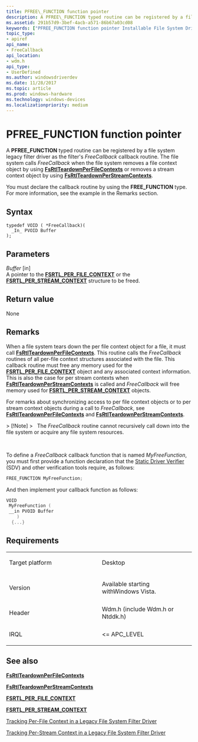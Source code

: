 ```yaml
---
title: PFREE\_FUNCTION function pointer
description: A PFREE\_FUNCTION typed routine can be registered by a file system legacy filter driver as the filter's FreeCallback callback routine.
ms.assetid: 291b57d9-3bef-4acb-a571-86b67a03cd08
keywords: ["PFREE_FUNCTION function pointer Installable File System Drivers"]
topic_type:
- apiref
api_name:
- FreeCallback
api_location:
- wdm.h
api_type:
- UserDefined
ms.author: windowsdriverdev
ms.date: 11/28/2017
ms.topic: article
ms.prod: windows-hardware
ms.technology: windows-devices
ms.localizationpriority: medium
---
```


# PFREE\_FUNCTION function pointer


A **PFREE\_FUNCTION** typed routine can be registered by a file system legacy filter driver as the filter's *FreeCallback* callback routine. The file system calls *FreeCallback* when the file system removes a file context object by using [**FsRtlTeardownPerFileContexts**](https://msdn.microsoft.com/library/windows/hardware/ff547290) or removes a stream context object by using [**FsRtlTeardownPerStreamContexts**](https://msdn.microsoft.com/library/windows/hardware/ff547295).

You must declare the callback routine by using the **FREE\_FUNCTION** type. For more information, see the example in the Remarks section.

Syntax
------

```ManagedCPlusPlus
typedef VOID ( *FreeCallback)(
  _In_ PVOID Buffer
);
```

Parameters
----------

*Buffer* \[in\]  
A pointer to the [**FSRTL\_PER\_FILE\_CONTEXT**](https://msdn.microsoft.com/library/windows/hardware/ff547352) or the [**FSRTL\_PER\_STREAM\_CONTEXT**](https://msdn.microsoft.com/library/windows/hardware/ff547357) structure to be freed.

Return value
------------

None

Remarks
-------

When a file system tears down the per file context object for a file, it must call [**FsRtlTeardownPerFileContexts**](https://msdn.microsoft.com/library/windows/hardware/ff547290). This routine calls the *FreeCallback* routines of all per-file context structures associated with the file. This callback routine must free any memory used for the [**FSRTL\_PER\_FILE\_CONTEXT**](https://msdn.microsoft.com/library/windows/hardware/ff547352) object and any associated context information. This is also the case for per stream contexts when [**FsRtlTeardownPerStreamContexts**](https://msdn.microsoft.com/library/windows/hardware/ff547295) is called and *FreeCallback* will free memory used for [**FSRTL\_PER\_STREAM\_CONTEXT**](https://msdn.microsoft.com/library/windows/hardware/ff547357) objects.

For remarks about synchronizing access to per file context objects or to per stream context objects during a call to *FreeCallback*, see [**FsRtlTeardownPerFileContexts**](https://msdn.microsoft.com/library/windows/hardware/ff547290) and [**FsRtlTeardownPerStreamContexts**](https://msdn.microsoft.com/library/windows/hardware/ff547295).

&gt; \[!Note\]
&gt;   The *FreeCallback* routine cannot recursively call down into the file system or acquire any file system resources.

 

To define a *FreeCallback* callback function that is named *MyFreeFunction*, you must first provide a function declaration that the [Static Driver Verifier](https://msdn.microsoft.com/library/windows/hardware/ff552808) (SDV) and other verification tools require, as follows:

```cpp
FREE_FUNCTION MyFreeFunction;
```

And then implement your callback function as follows:

```cpp
VOID 
 MyFreeFunction (
 __in PVOID Buffer
    )
  {...}
```

Requirements
------------

<table>
<colgroup>
<col width="50%" />
<col width="50%" />
</colgroup>
<tbody>
<tr class="odd">
<td align="left"><p>Target platform</p></td>
<td align="left">Desktop</td>
</tr>
<tr class="even">
<td align="left"><p>Version</p></td>
<td align="left"><p>Available starting withWindows Vista.</p></td>
</tr>
<tr class="odd">
<td align="left"><p>Header</p></td>
<td align="left">Wdm.h (include Wdm.h or Ntddk.h)</td>
</tr>
<tr class="even">
<td align="left"><p>IRQL</p></td>
<td align="left"><p>&lt;= APC_LEVEL</p></td>
</tr>
</tbody>
</table>

## See also


[**FsRtlTeardownPerFileContexts**](https://msdn.microsoft.com/library/windows/hardware/ff547290)

[**FsRtlTeardownPerStreamContexts**](https://msdn.microsoft.com/library/windows/hardware/ff547295)

[**FSRTL\_PER\_FILE\_CONTEXT**](https://msdn.microsoft.com/library/windows/hardware/ff547352)

[**FSRTL\_PER\_STREAM\_CONTEXT**](https://msdn.microsoft.com/library/windows/hardware/ff547357)

[Tracking Per-File Context in a Legacy File System Filter Driver](https://msdn.microsoft.com/library/windows/hardware/ff556856)

[Tracking Per-Stream Context in a Legacy File System Filter Driver](https://msdn.microsoft.com/library/windows/hardware/ff556859)

 

 






